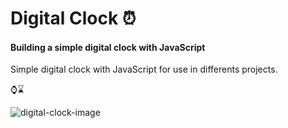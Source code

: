 # Digital Clock ⏰

#### Building a simple digital clock with JavaScript

Simple digital clock with JavaScript for use in differents projects.

⌚⌛

![digital-clock-image](https://user-images.githubusercontent.com/37782247/90988296-1f237b80-e568-11ea-9e3e-9c3ec2e8a3b9.jpg)
